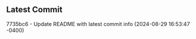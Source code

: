 
## Latest Commit
7735bc6 - Update README with latest commit info (2024-08-29 16:53:47 -0400) <Yunxi-Zhou>

